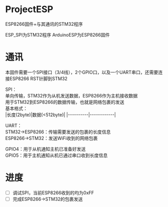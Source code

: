 # ProjectESP

ESP8266固件+与其通讯的STM32程序

ESP_SPI为STM32程序
ArduinoESP为ESP8266固件

# 通讯
本固件需要一个SPI接口（3/4线），2个GPIO口，以及一个UART串口，还需要连接ESP8266 RST针脚到STM32  

SPI：  
单向传输，STM32作为从机发送数据，ESP8266作为主机接收数据  
用于STM32到ESP8266的数据传输，也就是网络包裹的发送  
基本格式：  
|长度(2byte)|数据(<512byte)|
|----------|------------|  


UART：  
STM32->ESP8266：传输需要发送的包裹的长度信息  
ESP8266->STM32：发送WiFi收到的网络包裹  

GPIO4：用于从机通知主机已准备好发送  
GPIO5：用于主机通知从机已通过串口收到长度信息  

# 进度
- [ ] 调试SPI，当前ESP8266收到的均为0xFF  
- [ ] 完成ESP8266->STM32的包裹发送  

